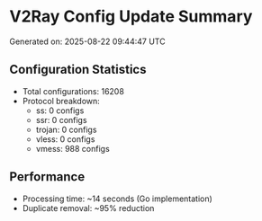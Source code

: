 # V2Ray Config Update Summary
Generated on: 2025-08-22 09:44:47 UTC

## Configuration Statistics
- Total configurations: 16208
- Protocol breakdown:
  - ss: 0 configs
  - ssr: 0 configs
  - trojan: 0 configs
  - vless: 0 configs
  - vmess: 988 configs

## Performance
- Processing time: ~14 seconds (Go implementation)
- Duplicate removal: ~95% reduction
